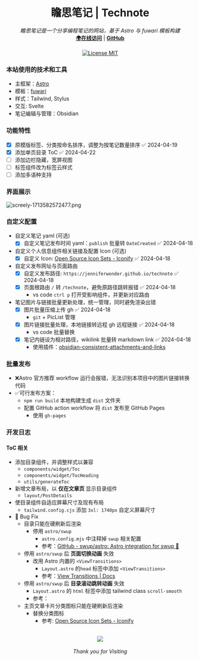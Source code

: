 <h1 align="center">瞻思笔记 | Technote</h1>
<p align="center">
  <i>瞻思笔记是一个分享编程笔记的网站，基于 Astro 与 fuwari 模板构建</i>
  <br/>
<b><a href="https://jenniferwonder.github.io/technote">🌍在线访问</a></b> | <b><a href="https://github.com/jenniferwonder/technote">GitHub</a></b>
  <br/><br/>
  <a href="./LICENSE">
    <img src="https://img.shields.io/badge/License-MIT-0aa8d2?logo=opensourceinitiative&logoColor=fff" alt="License MIT">
  </a>
</p>

### 本站使用的技术和工具

- 主框架：[Astro](https://astro.build)
- 模板：[fuwari](https://github.com/jenniferwonder/fuwari)
- 样式：Tailwind, Stylus
- 交互: Svelte
- 笔记编辑与管理：Obsidian

### 功能特性

- [x] 原模版标签、分类按命名排序，调整为按笔记数量排序 ✅ 2024-04-19
- [x] 添加单页目录 ToC ✅ 2024-04-22
- [ ] 添加边栏隐藏，宽屏视图
- [ ] 标签组件改为标签云样式
- [ ] 添加多语种支持

### 界面展示

![screely-1713582572477.png](https://cdn.jsdelivr.net/gh/jenniferwonder/bimg/full-stack/astro-blog-technote.png)

### 自定义配置

- 自定义笔记 yaml (可选)
  - [x] 自定义笔记发布时间 yaml：`publish` 批量转 `DateCreated` ✅ 2024-04-18
- 自定义个人信息组件相关链接及配置 Icon (可选)
  - [x] 自定义 Icon: [Open Source Icon Sets - Iconify](https://icon-sets.iconify.design/) ✅ 2024-04-18
- 自定义发布网址与页面路由
  - [x] 自定义发布路径: `https://jenniferwonder.github.io/technote` ✅ 2024-04-18
  - [x] 页面根路由 `/` 转 `/technote`，避免原路径跳转报错 ✅ 2024-04-18
    - vs code `ctrl p` 打开受影响组件，并更新对应路由
- 笔记图片与链接批量更新处理，统一管理，同时避免渲染出错
  - [x] 图片批量压缩上传 gh ✅ 2024-04-18
    - `git` + PicList 管理
  - [x] 图片链接批量处理，本地链接转远程 gh 远程链接 ✅ 2024-04-18
    - vs code 批量替换
  - [x] 笔记内链设为相对路径，wikilink 批量转 markdown link ✅ 2024-04-18
    - 使用插件：[obsidian-consistent-attachments-and-links](https://github.com/dy-sh/obsidian-consistent-attachments-and-links)

### 批量发布

- ❌Astro 官方推荐 workflow 运行会报错，无法识别本项目中的图片链接转换代码
- ✅可行发布方案：
  - `npm run build` 本地构建生成 `dist` 文件夹
  - 配置 GitHub action workflow 将 `dist` 发布至 GitHub Pages
    - 使用 `gh-pages`

### 开发日志

#### ToC 相关

- 添加目录组件，并调整样式以兼容
  - `components/widget/Toc`
  - `components/widget/TocHeading`
  - `utils/generateToc`
- 新增文章布局，以 **仅在文章页** 显示目录组件
  - `layout/PostDetails`
- 使目录组件自适应屏幕尺寸及现有布局
  - `tailwind.config.cjs` 添加 `3xl: 1740px` 自定义屏幕尺寸
- 🐛 Bug Fix
  - 目录只能在硬刷新后渲染
    - 停用 `astro/swup`
      - `astro.config.mjs` 中注释掉 `swup` 相关配置
      - 参考：[GitHub - swup/astro: Astro integration for swup 🚀](https://github.com/swup/astro)
  - 停用 `astro/swup` 后 **页面切换动画** 失效
    - 改用 Astro 内置的 `<ViewTransitions>`
      - `Layout.astro` 的`head` 标签中添加 `<ViewTransitions>`
      - 参考：[View Transitions | Docs](https://docs.astro.build/en/guides/view-transitions/)
  - 停用 `astro/swup` 后 **目录滚动跳转动画** 失效
    - `Layout.astro` 的 `html` 标签中添加 tailwind class `scroll-smooth`
    - 参考：
  - 主页文章卡片分类图标只能在硬刷新后渲染
    - 替换分类图标
      - 参考: [Open Source Icon Sets - Iconify](https://icon-sets.iconify.design)

<p align="center">
  <br>

  <a href="https://github.com/jenniferwonder/technote">
    <img src="https://github.githubassets.com/images/icons/emoji/octocat.png" />
  </a>
  <br><br>
  <i>Thank you for Visiting</i>
</p>
